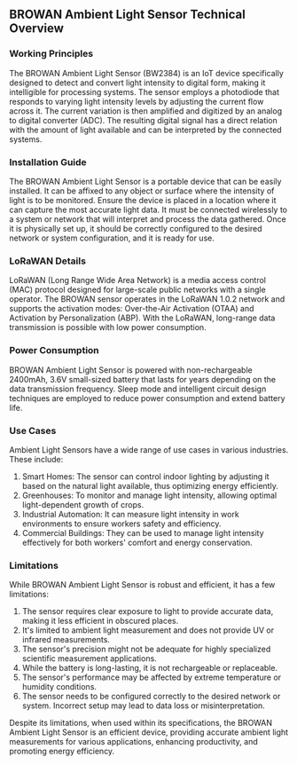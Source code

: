 ## BROWAN Ambient Light Sensor Technical Overview

### Working Principles
The BROWAN Ambient Light Sensor (BW2384) is an IoT device specifically designed to detect and convert light intensity to digital form, making it intelligible for processing systems. The sensor employs a photodiode that responds to varying light intensity levels by adjusting the current flow across it. The current variation is then amplified and digitized by an analog to digital converter (ADC). The resulting digital signal has a direct relation with the amount of light available and can be interpreted by the connected systems.

### Installation Guide
The BROWAN Ambient Light Sensor is a portable device that can be easily installed. It can be affixed to any object or surface where the intensity of light is to be monitored. Ensure the device is placed in a location where it can capture the most accurate light data. It must be connected wirelessly to a system or network that will interpret and process the data gathered. Once it is physically set up, it should be correctly configured to the desired network or system configuration, and it is ready for use.

### LoRaWAN Details
LoRaWAN (Long Range Wide Area Network) is a media access control (MAC) protocol designed for large-scale public networks with a single operator. The BROWAN sensor operates in the LoRaWAN 1.0.2 network and supports the activation modes: Over-the-Air Activation (OTAA) and Activation by Personalization (ABP). With the LoRaWAN, long-range data transmission is possible with low power consumption.

### Power Consumption
BROWAN Ambient Light Sensor is powered with non-rechargeable 2400mAh, 3.6V small-sized battery that lasts for years depending on the data transmission frequency. Sleep mode and intelligent circuit design techniques are employed to reduce power consumption and extend battery life.

### Use Cases
Ambient Light Sensors have a wide range of use cases in various industries. These include:

1. Smart Homes: The sensor can control indoor lighting by adjusting it based on the natural light available, thus optimizing energy efficiently.
2. Greenhouses: To monitor and manage light intensity, allowing optimal light-dependent growth of crops.
3. Industrial Automation: It can measure light intensity in work environments to ensure workers safety and efficiency.
4. Commercial Buildings: They can be used to manage light intensity effectively for both workers' comfort and energy conservation.

### Limitations
While BROWAN Ambient Light Sensor is robust and efficient, it has a few limitations:

1. The sensor requires clear exposure to light to provide accurate data, making it less efficient in obscured places.
2. It's limited to ambient light measurement and does not provide UV or infrared measurements.
3. The sensor's precision might not be adequate for highly specialized scientific measurement applications.
4. While the battery is long-lasting, it is not rechargeable or replaceable.
5. The sensor's performance may be affected by extreme temperature or humidity conditions.
6. The sensor needs to be configured correctly to the desired network or system. Incorrect setup may lead to data loss or misinterpretation.

Despite its limitations, when used within its specifications, the BROWAN Ambient Light Sensor is an efficient device, providing accurate ambient light measurements for various applications, enhancing productivity, and promoting energy efficiency.